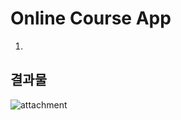 # Online Course App

1.

## 결과물

![attachment](https://user-images.githubusercontent.com/76200940/138597323-9368f5f0-4679-4e78-92bd-4ae3fe5c7b8d.png)